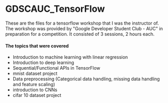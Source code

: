 # GDSCAUC_TensorFlow

These are the files for a tensorflow workshop that I was the instructor of. The workshop was provided by "Google Developer Student Club - AUC" in preparation for a competition. It consisted of 3 sessions, 2 hours each.

#### The topics that were covered
- Introduction to machine learning with linear regression
- Introduction to deep learning
- Sequential/Functional APIs in TensorFlow
- mnist dataset project
- Data preprocessing (Categorical data handling, missing data handling and feature scaling)
- introduction to CNNs
- cifar 10 dataset project
